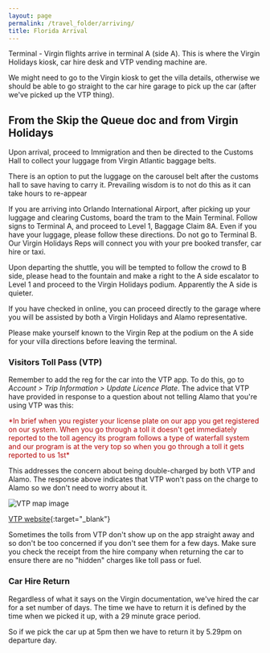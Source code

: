 ```yaml
---
layout: page
permalink: /travel_folder/arriving/
title: Florida Arrival
---
```

Terminal - Virgin flights arrive in terminal A (side A). This is where the Virgin Holidays kiosk, car hire desk and VTP vending machine are.

We might need to go to the Virgin kiosk to get the villa details, otherwise we should be able to go straight to the car hire garage to pick up the car (after we've picked up the VTP thing).

## From the Skip the Queue doc and from Virgin Holidays 

Upon arrival, proceed to Immigration and then be directed to the Customs Hall to collect your luggage from Virgin Atlantic baggage belts.

There is an option to put the luggage on the carousel belt after the customs hall to save having to carry it. Prevailing wisdom is to not do this as it can take hours to re-appear

If you are arriving into Orlando International Airport, after picking up your luggage and clearing Customs, board the tram to the Main Terminal. Follow signs to Terminal A, and proceed to Level 1, Baggage Claim 8A. Even if you have your luggage, please follow these directions. Do not go to Terminal B. Our Virgin Holidays Reps will connect you with your pre booked transfer, car hire or taxi.

Upon departing the shuttle, you will be tempted to follow the crowd to B side, please head to the fountain and make a right to the A side escalator to Level 1 and proceed to the Virgin Holidays podium. Apparently the A side is quieter.

If you have checked in online, you can proceed directly to the garage where you will be assisted by both a Virgin Holidays and Alamo representative.

Please make yourself known to the Virgin Rep at the podium on the A side for your villa directions before leaving the terminal.

### Visitors Toll Pass (VTP)

Remember to add the reg for the car into the VTP app. To do this, go to *Account > Trip Information > Update Licence Plate*. The advice that VTP have provided in response to a question about not telling Alamo that you're using VTP was this:

<span style="color:#B40404">
*In brief when you register your license plate on our app you get registered on our system. When you go through a toll it doesn't get immediately reported to the toll agency its program follows a type of waterfall system and our program is at the very top so when you go through a toll it gets reported to us 1st*
</span>

This addresses the concern about being double-charged by both VTP and Alamo. The response above indicates that VTP won't pass on the charge to Alamo so we don't need to worry about it.
 

![VTP map image](https://stuartmonro.github.io/images/vtp.jpg "VTP map")

[VTP website](https://visitortollpass.com 'VTP site'){:target="\_blank"}

Sometimes the tolls from VTP don't show up on the app straight away and so don't be too concerned if you don't see them for a few days. Make sure you check the receipt from the hire company when returning the car to ensure there are no "hidden" charges like toll pass or fuel.

### Car Hire Return

Regardless of what it says on the Virgin documentation, we've hired the car for a set number of days. The time we have to return it is defined by the time when we picked it up, with a 29 minute grace period.

So if we pick the car up at 5pm then we have to return it by 5.29pm on departure day. 




